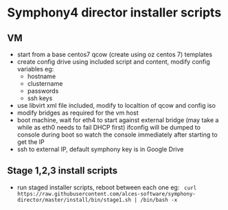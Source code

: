 # Symphony4 director installer scripts

## VM

- start from a base centos7 qcow (create using oz centos 7) templates
- create config drive using included script and content, modify config variables eg:
  - hostname
  - clustername
  - passwords
  - ssh keys 
- use libvirt xml file included, modify to localtion of qcow and config iso
- modify bridges as required for the vm host
- boot machine, wait for eth4 to start against external bridge (may take a while as eth0 needs to fail DHCP first) ifconfig will be dumped to console during boot so watch the console immediately after starting to get the IP
- ssh to external IP, default symphony key is in Google Drive

## Stage 1,2,3 install scripts
- run staged installer scripts, reboot between each one eg:
``` curl https://raw.githubusercontent.com/alces-software/symphony-director/master/install/bin/stage1.sh | /bin/bash -x```


